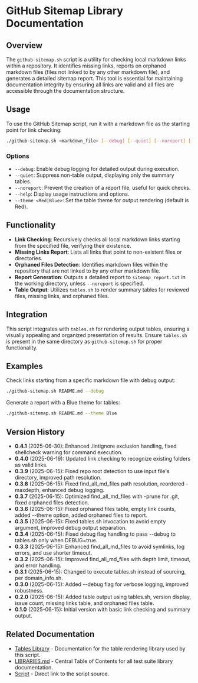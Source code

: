 # GitHub Sitemap Library Documentation

## Overview

The `github-sitemap.sh` script is a utility for checking local markdown links within a repository. It identifies missing links, reports on orphaned markdown files (files not linked to by any other markdown file), and generates a detailed sitemap report. This tool is essential for maintaining documentation integrity by ensuring all links are valid and all files are accessible through the documentation structure.

## Usage

To use the GitHub Sitemap script, run it with a markdown file as the starting point for link checking:

```bash
./github-sitemap.sh <markdown_file> [--debug] [--quiet] [--noreport] [--help] [--theme <Red|Blue>]
```

### Options

- `--debug`: Enable debug logging for detailed output during execution.
- `--quiet`: Suppress non-table output, displaying only the summary tables.
- `--noreport`: Prevent the creation of a report file, useful for quick checks.
- `--help`: Display usage instructions and options.
- `--theme <Red|Blue>`: Set the table theme for output rendering (default is Red).

## Functionality

- **Link Checking**: Recursively checks all local markdown links starting from the specified file, verifying their existence.
- **Missing Links Report**: Lists all links that point to non-existent files or directories.
- **Orphaned Files Detection**: Identifies markdown files within the repository that are not linked to by any other markdown file.
- **Report Generation**: Outputs a detailed report to `sitemap_report.txt` in the working directory, unless `--noreport` is specified.
- **Table Output**: Utilizes `tables.sh` to render summary tables for reviewed files, missing links, and orphaned files.

## Integration

This script integrates with `tables.sh` for rendering output tables, ensuring a visually appealing and organized presentation of results. Ensure `tables.sh` is present in the same directory as `github-sitemap.sh` for proper functionality.

## Examples

Check links starting from a specific markdown file with debug output:

```bash
./github-sitemap.sh README.md --debug
```

Generate a report with a Blue theme for tables:

```bash
./github-sitemap.sh README.md --theme Blue
```

## Version History

- **0.4.1** (2025-06-30): Enhanced .lintignore exclusion handling, fixed shellcheck warning for command execution.
- **0.4.0** (2025-06-19): Updated link checking to recognize existing folders as valid links.
- **0.3.9** (2025-06-15): Fixed repo root detection to use input file's directory, improved path resolution.
- **0.3.8** (2025-06-15): Fixed find_all_md_files path resolution, reordered -maxdepth, enhanced debug logging.
- **0.3.7** (2025-06-15): Optimized find_all_md_files with -prune for .git, fixed orphaned files detection.
- **0.3.6** (2025-06-15): Fixed orphaned files table, empty link counts, added --theme option, added orphaned files to report.
- **0.3.5** (2025-06-15): Fixed tables.sh invocation to avoid empty argument, improved debug output separation.
- **0.3.4** (2025-06-15): Fixed debug flag handling to pass --debug to tables.sh only when DEBUG=true.
- **0.3.3** (2025-06-15): Enhanced find_all_md_files to avoid symlinks, log errors, and use shorter timeout.
- **0.3.2** (2025-06-15): Improved find_all_md_files with depth limit, timeout, and error handling.
- **0.3.1** (2025-06-15): Changed to execute tables.sh instead of sourcing, per domain_info.sh.
- **0.3.0** (2025-06-15): Added --debug flag for verbose logging, improved robustness.
- **0.2.0** (2025-06-15): Added table output using tables.sh, version display, issue count, missing links table, and orphaned files table.
- **0.1.0** (2025-06-15): Initial version with basic link checking and summary output.

## Related Documentation

- [Tables Library](tables.md) - Documentation for the table rendering library used by this script.
- [LIBRARIES.md](LIBRARIES.md) - Central Table of Contents for all test suite library documentation.
- [Script](../lib/github-sitemap.sh) - Direct link to the script source.
